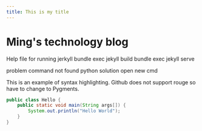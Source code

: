 ```yaml
---
title: This is my title
---
```


# Ming's technology blog

Help file for running jerkyll
bundle exec jekyll build
bundle exec jekyll serve

problem command not found python
solution open new cmd

This is an example of syntax highlighting.
Github does not support rouge so have to change to Pygments.

```java
public class Hello {
	public static void main(String args[]) {
		System.out.println("Hello World");
	}
}
```

